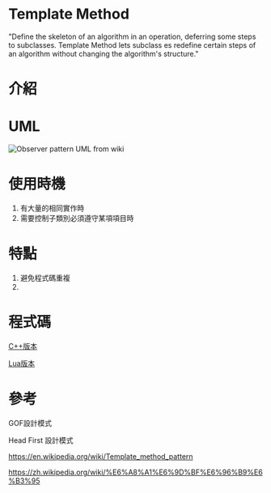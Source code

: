 Template Method
=====================
"Define the skeleton of an algorithm in an operation, deferring some steps to subclasses. Template Method lets subclass es redefine certain steps of an algorithm
without changing the algorithm's structure."
# 介紹


# UML
![Observer pattern UML from wiki](https://upload.wikimedia.org/wikipedia/commons/thumb/5/52/Template_Method_UML.svg/450px-Template_Method_UML.svg.png)

# 使用時機
1. 有大量的相同實作時
2. 需要控制子類別必須遵守某項項目時

# 特點
1. 避免程式碼重複
2. 

# 程式碼
[C++版本](https://github.com/hungchicheng/DesignPattern/blob/master/TemplateMethod/TemplateMethod.cpp)

[Lua版本](https://github.com/hungchicheng/DesignPattern/blob/master/TemplateMethod/TemplateMethod.lua)

# 參考

GOF設計模式

Head First 設計模式

<https://en.wikipedia.org/wiki/Template_method_pattern>

<https://zh.wikipedia.org/wiki/%E6%A8%A1%E6%9D%BF%E6%96%B9%E6%B3%95>
